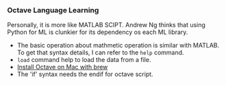 ### Octave Language Learning

Personally, it is more like MATLAB SCIPT. Andrew Ng thinks that using Python for ML is clunkier for its dependency os each ML library.<br>

* The basic operation about mathmetic operation is similar with MATLAB. To get that syntax details, I can refer to the `help` command.
* `load` command help to load the data from a file.
* [Install Octave on Mac with brew](http://wiki.octave.org/Octave_for_MacOS_X#Simple_Installation_Instructions_3)
* The 'if' syntax needs the endif for octave script.
